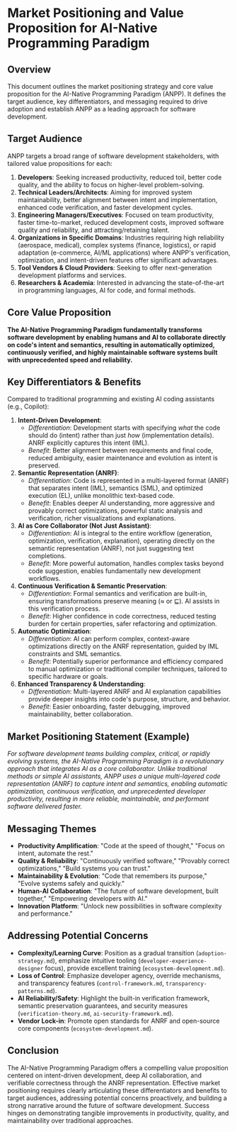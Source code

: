 # Market Positioning and Value Proposition for AI-Native Programming Paradigm

## Overview

This document outlines the market positioning strategy and core value proposition for the AI-Native Programming Paradigm (ANPP). It defines the target audience, key differentiators, and messaging required to drive adoption and establish ANPP as a leading approach for software development.

## Target Audience

ANPP targets a broad range of software development stakeholders, with tailored value propositions for each:

1.  **Developers**: Seeking increased productivity, reduced toil, better code quality, and the ability to focus on higher-level problem-solving.
2.  **Technical Leaders/Architects**: Aiming for improved system maintainability, better alignment between intent and implementation, enhanced code verification, and faster development cycles.
3.  **Engineering Managers/Executives**: Focused on team productivity, faster time-to-market, reduced development costs, improved software quality and reliability, and attracting/retaining talent.
4.  **Organizations in Specific Domains**: Industries requiring high reliability (aerospace, medical), complex systems (finance, logistics), or rapid adaptation (e-commerce, AI/ML applications) where ANPP's verification, optimization, and intent-driven features offer significant advantages.
5.  **Tool Vendors & Cloud Providers**: Seeking to offer next-generation development platforms and services.
6.  **Researchers & Academia**: Interested in advancing the state-of-the-art in programming languages, AI for code, and formal methods.

## Core Value Proposition

**The AI-Native Programming Paradigm fundamentally transforms software development by enabling humans and AI to collaborate directly on code's intent and semantics, resulting in automatically optimized, continuously verified, and highly maintainable software systems built with unprecedented speed and reliability.**

## Key Differentiators & Benefits

Compared to traditional programming and existing AI coding assistants (e.g., Copilot):

1.  **Intent-Driven Development**:
    *   *Differentiation*: Development starts with specifying *what* the code should do (intent) rather than just *how* (implementation details). ANRF explicitly captures this intent (IML).
    *   *Benefit*: Better alignment between requirements and final code, reduced ambiguity, easier maintenance and evolution as intent is preserved.
2.  **Semantic Representation (ANRF)**:
    *   *Differentiation*: Code is represented in a multi-layered format (ANRF) that separates intent (IML), semantics (SML), and optimized execution (EL), unlike monolithic text-based code.
    *   *Benefit*: Enables deeper AI understanding, more aggressive and provably correct optimizations, powerful static analysis and verification, richer visualizations and explanations.
3.  **AI as Core Collaborator (Not Just Assistant)**:
    *   *Differentiation*: AI is integral to the entire workflow (generation, optimization, verification, explanation), operating directly on the semantic representation (ANRF), not just suggesting text completions.
    *   *Benefit*: More powerful automation, handles complex tasks beyond code suggestion, enables fundamentally new development workflows.
4.  **Continuous Verification & Semantic Preservation**:
    *   *Differentiation*: Formal semantics and verification are built-in, ensuring transformations preserve meaning (≈ or ⊑). AI assists in this verification process.
    *   *Benefit*: Higher confidence in code correctness, reduced testing burden for certain properties, safer refactoring and optimization.
5.  **Automatic Optimization**:
    *   *Differentiation*: AI can perform complex, context-aware optimizations directly on the ANRF representation, guided by IML constraints and SML semantics.
    *   *Benefit*: Potentially superior performance and efficiency compared to manual optimization or traditional compiler techniques, tailored to specific hardware or goals.
6.  **Enhanced Transparency & Understanding**:
    *   *Differentiation*: Multi-layered ANRF and AI explanation capabilities provide deeper insights into code's purpose, structure, and behavior.
    *   *Benefit*: Easier onboarding, faster debugging, improved maintainability, better collaboration.

## Market Positioning Statement (Example)

*For software development teams building complex, critical, or rapidly evolving systems, the AI-Native Programming Paradigm is a revolutionary approach that integrates AI as a core collaborator. Unlike traditional methods or simple AI assistants, ANPP uses a unique multi-layered code representation (ANRF) to capture intent and semantics, enabling automatic optimization, continuous verification, and unprecedented developer productivity, resulting in more reliable, maintainable, and performant software delivered faster.*

## Messaging Themes

*   **Productivity Amplification**: "Code at the speed of thought," "Focus on intent, automate the rest."
*   **Quality & Reliability**: "Continuously verified software," "Provably correct optimizations," "Build systems you can trust."
*   **Maintainability & Evolution**: "Code that remembers its purpose," "Evolve systems safely and quickly."
*   **Human-AI Collaboration**: "The future of software development, built together," "Empowering developers with AI."
*   **Innovation Platform**: "Unlock new possibilities in software complexity and performance."

## Addressing Potential Concerns

*   **Complexity/Learning Curve**: Position as a gradual transition (`adoption-strategy.md`), emphasize intuitive tooling (`developer-experience-designer` focus), provide excellent training (`ecosystem-development.md`).
*   **Loss of Control**: Emphasize developer agency, override mechanisms, and transparency features (`control-framework.md`, `transparency-patterns.md`).
*   **AI Reliability/Safety**: Highlight the built-in verification framework, semantic preservation guarantees, and security measures (`verification-theory.md`, `ai-security-framework.md`).
*   **Vendor Lock-in**: Promote open standards for ANRF and open-source core components (`ecosystem-development.md`).

## Conclusion

The AI-Native Programming Paradigm offers a compelling value proposition centered on intent-driven development, deep AI collaboration, and verifiable correctness through the ANRF representation. Effective market positioning requires clearly articulating these differentiators and benefits to target audiences, addressing potential concerns proactively, and building a strong narrative around the future of software development. Success hinges on demonstrating tangible improvements in productivity, quality, and maintainability over traditional approaches.
